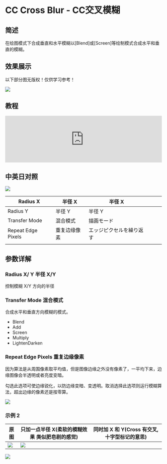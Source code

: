 # CC Cross Blur - CC交叉模糊

## 简述

在绘图模式下合成垂直和水平模糊以[Blend]或[Screen]等绘制模式合成水平和垂直的模糊。

## 效果展示

以下部分图无版权！仅供学习参考！

![](https://mir.yuelili.com/wp-content/uploads/user/AE/effects/ext/image00562.jpg)

## 教程

<iframe src="https://player.bilibili.com/player.html?bvid=BV1e34y1X7Vj&page=14&high_quality=1" width="100%" allowfullscreen="allowfullscreen" frameborder="0"></iframe>

## 中英日对照

![](https://mir.yuelili.com/wp-content/uploads/user/AE/effects/AE-Effects-Blur-Sharpen-CC_Cross_Blur.png)

| Radius X           | 半径 X       | 半径 X                   |     |     |     |
| ------------------ | ------------ | ------------------------ | --- | --- | --- |
| Radius Y           | 半径 Y       | 半径 Y                   |     |     |     |
| Transfer Mode      | 混合模式     | 描画モード               |     |     |     |
| Repeat Edge Pixels | 重复边缘像素 | エッジピクセルを繰り返す |     |     |     |
|                    |              |                          |     |     |     |

## 参数详解

### Radius X/ Y 半径 X/Y

控制模糊 X/Y 方向的半径

### Transfer Mode 混合模式

合成水平和垂直方向模糊的模式。

- Blend
- Add
- Screen
- Multiply
- LightenDarken

### Repeat Edge Pixels 重复边缘像素

因为算法是从周围像素取平均值，但是图像边缘之外没有像素了，一平均下来，边缘图像会半透明或者亮度变暗。

勾选此选项可使边缘锐化，以防边缘变暗、变透明。取消选择此选项则运行模糊算法，超出边缘的像素还是按零算。

![](https://mir.yuelili.com/wp-content/uploads/user/AE/effects/ext/image00563.jpg)

### 示例 2

| 原图                                                                                                 | 只加一点半径 X(柔软的模糊效果 类似肥皂剧的感觉)                                                      | 同时加 X 和 Y(Cross 有交叉,十字型标记的意思) |
| ---------------------------------------------------------------------------------------------------- | ---------------------------------------------------------------------------------------------------- | -------------------------------------------- |
| ![](https://mir.yuelili.com/wp-content/uploads/user/AE/effects/list/Blur-Sharpen-CC_Cross_Blur1.png) | ![](https://mir.yuelili.com/wp-content/uploads/user/AE/effects/list/Blur-Sharpen-CC_Cross_Blur2.png) |

![](https://mir.yuelili.com/wp-content/uploads/user/AE/effects/list/Blur-Sharpen-CC_Cross_Blur3.png)

###
